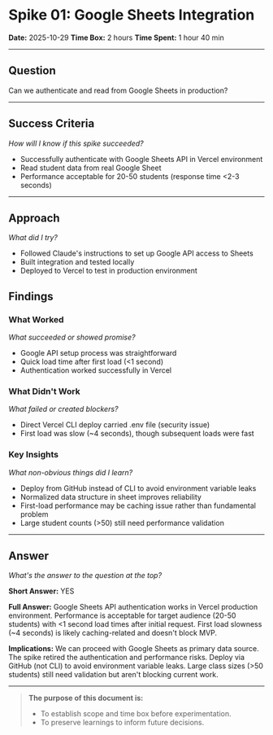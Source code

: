 # Spike 01: Google Sheets Integration

**Date:** 2025-10-29
**Time Box:** 2 hours
**Time Spent:** 1 hour 40 min

---

## Question

Can we authenticate and read from Google Sheets in production?

---

## Success Criteria

_How will I know if this spike succeeded?_

- Successfully authenticate with Google Sheets API in Vercel environment
- Read student data from real Google Sheet
- Performance acceptable for 20-50 students (response time <2-3 seconds)

---

## Approach

_What did I try?_

- Followed Claude's instructions to set up Google API access to Sheets
- Built integration and tested locally
- Deployed to Vercel to test in production environment

## Findings

### What Worked

_What succeeded or showed promise?_

- Google API setup process was straightforward
- Quick load time after first load (<1 second)
- Authentication worked successfully in Vercel

### What Didn't Work

_What failed or created blockers?_

- Direct Vercel CLI deploy carried .env file (security issue)
- First load was slow (~4 seconds), though subsequent loads were fast

### Key Insights

_What non-obvious things did I learn?_

- Deploy from GitHub instead of CLI to avoid environment variable leaks
- Normalized data structure in sheet improves reliability
- First-load performance may be caching issue rather than fundamental problem
- Large student counts (>50) still need performance validation

---

## Answer

_What's the answer to the question at the top?_

**Short Answer:** YES

**Full Answer:** Google Sheets API authentication works in Vercel production environment. Performance is acceptable for target audience (20-50 students) with <1 second load times after initial request. First load slowness (~4 seconds) is likely caching-related and doesn't block MVP.

**Implications:** We can proceed with Google Sheets as primary data source. The spike retired the authentication and performance risks. Deploy via GitHub (not CLI) to avoid environment variable leaks. Large class sizes (>50 students) still need validation but aren't blocking current work.

---

> **The purpose of this document is:**
>
> - To establish scope and time box before experimentation.
> - To preserve learnings to inform future decisions.
